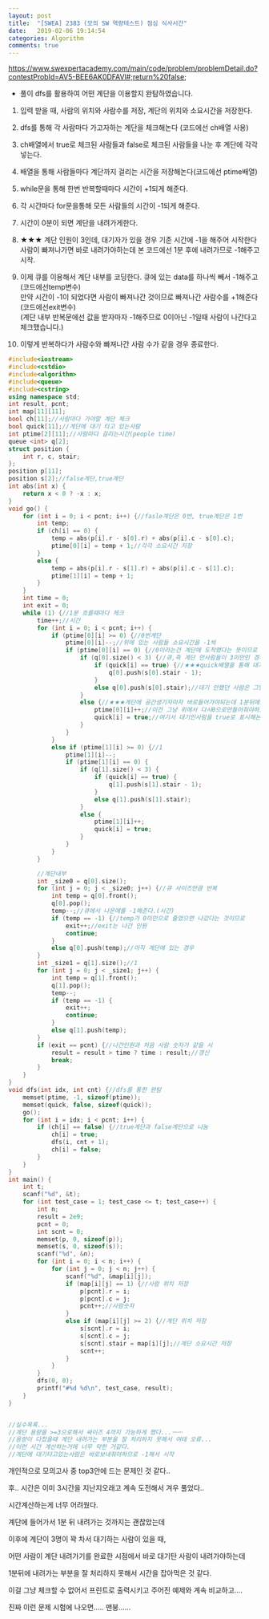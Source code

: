```yaml
---
layout: post
title:  "[SWEA] 2383 (모의 SW 역량테스트) 점심 식사시간"
date:   2019-02-06 19:14:54
categories: Algorithm
comments: true
---
```


https://www.swexpertacademy.com/main/code/problem/problemDetail.do?contestProbId=AV5-BEE6AK0DFAVl#;return%20false;  


- 풀이
dfs를 활용하여 어떤 계단을 이용할지 완탐하였습니다.  

1. 입력 받을 때, 사람의 위치와 사람수를 저장, 계단의 위치와 소요시간을 저장한다.  

2. dfs를 통해 각 사람마다 가고자하는 계단을 체크해논다 (코드에선 ch배열 사용)  

3. ch배열에서 true로 체크된 사람들과 false로 체크된 사람들을 나눈 후 계단에 각각 넣는다.  

4. 배열을 통해 사람들마다 계단까지 걸리는 시간을 저장해논다(코드에선 ptime배열)  

5. while문을 통해 한번 반복할때마다 시간이 +1되게 해준다.  

6. 각 시간마다 for문을통해 모든 사람들의 시간이 -1되게 해준다.  

7. 시간이 0분이 되면 계단을 내려가게한다.  

8. ★★★ 계단 인원이 3인데, 대기자가 있을 경우 기존 시간에 -1을 해주어 시작한다  
   사람이 빠져나가면 바로 내려가야하는데 본 코드에선 1분 후에 내려가므로 -1해주고 시작.  

9. 이제 큐를 이용해서 계단 내부를 코딩한다. 큐에 있는 data를 하나씩 빼서 -1해주고(코드에선temp변수)  
    만약 시간이 -1이 되었다면 사람이 빠져나간 것이므로 빠져나간 사람수를 +1해준다(코드에선exit변수)  
    (계단 내부 반복문에선 값을 받자마자 -1해주므로 0이아닌 -1일때 사람이 나간다고 체크했습니다.)  

10. 이렇게 반복하다가 사람수와 빠져나간 사람 수가 같을 경우 종료한다.  


~~~cpp
#include<iostream>
#include<cstdio>
#include<algorithm>
#include<queue>
#include<cstring>
using namespace std;
int result, pcnt;
int map[11][11];
bool ch[11];//사람마다 가야할 계단 체크
bool quick[11];//계단에 대기 타고 있는사람
int ptime[2][11];//사람마다 걸리는시간(people time)
queue <int> q[2];
struct position {
	int r, c, stair;
};
position p[11];
position s[2];//false계단,true계단
int abs(int x) {
    return x < 0 ? -x : x;
}
void go() {
    for (int i = 0; i < pcnt; i++) {//fasle계단은 0번, true계단은 1번
        int temp;
        if (ch[i] == 0) {
            temp = abs(p[i].r - s[0].r) + abs(p[i].c - s[0].c);
            ptime[0][i] = temp + 1;//각각 소요시간 저장
        }
        else {
            temp = abs(p[i].r - s[1].r) + abs(p[i].c - s[1].c);
            ptime[1][i] = temp + 1;
        }
    }
    int time = 0;
    int exit = 0;
    while (1) {//1분 흐를때마다 체크
        time++;//시간
        for (int i = 0; i < pcnt; i++) {
            if (ptime[0][i] >= 0) {//0번계단
                ptime[0][i]--;//위에 있는 사람들 소요시간을 -1씩
                if (ptime[0][i] == 0) {//0이라는건 계단에 도착했다는 뜻이므로
                    if (q[0].size() < 3) {//큐,즉 계단 안사람들이 3미만인 경우만
                        if (quick[i] == true) {//★★★quick배열을 통해 대기했던 사람은 -1해서 시작
                            q[0].push(s[0].stair - 1);
                        }
                        else q[0].push(s[0].stair);//대기 안했던 사람은 그냥 들어감
                    }
                    else {//★★★계단에 공간생기자마자 바로들어가야되는데 1분뒤에들어가므로
                        ptime[0][i]++;//이건 그냥 위에서 다시0으로만들어줘야하므로
                        quick[i] = true;//여기서 대기인사람을 true로 표시해논다
                    }
                }
            }
            else if (ptime[1][i] >= 0) {//1
                ptime[1][i]--;
                if (ptime[1][i] == 0) {
                    if (q[1].size() < 3) {
                        if (quick[i] == true) {
                            q[1].push(s[1].stair - 1);
                        }
                        else q[1].push(s[1].stair);
                    }
                    else {
                        ptime[1][i]++;
                        quick[i] = true;
                    }
                }
            }
        }

        //계단내부
        int _size0 = q[0].size();
        for (int j = 0; j < _size0; j++) {//큐 사이즈만큼 반복
            int temp = q[0].front();
            q[0].pop();
            temp--;//큐에서 나온애를 -1해준다.(시간)
            if (temp == -1) {//temp가 0미만으로 줄었으면 나갔다는 것이므로
                exit++;//exit는 나간 인원
                continue;
            }
            else q[0].push(temp);//아직 계단에 있는 경우
        }
        int _size1 = q[1].size();//1
        for (int j = 0; j < _size1; j++) {
            int temp = q[1].front();
            q[1].pop();
            temp--;
            if (temp == -1) {
                exit++;
                continue;
            }
            else q[1].push(temp);
        }		
        if (exit == pcnt) {//나간인원과 처음 사람 숫자가 같을 시
            result = result > time ? time : result;//갱신
            break;
        }	
    }
}
void dfs(int idx, int cnt) {//dfs를 통한 완탐
    memset(ptime, -1, sizeof(ptime));
    memset(quick, false, sizeof(quick));
    go();
    for (int i = idx; i < pcnt; i++) {
        if (ch[i] == false) {//true계단과 false계단으로 나눔
            ch[i] = true;
            dfs(i, cnt + 1);
            ch[i] = false;
        }
    }
}
int main() {
    int t;
    scanf("%d", &t);
    for (int test_case = 1; test_case <= t; test_case++) {
        int n;
        result = 2e9;
        pcnt = 0;
        int scnt = 0;
        memset(p, 0, sizeof(p));
        memset(s, 0, sizeof(s));
        scanf("%d", &n);
        for (int i = 0; i < n; i++) {
            for (int j = 0; j < n; j++) {
                scanf("%d", &map[i][j]);
                if (map[i][j] == 1) {//사람 위치 저장
                    p[pcnt].r = i;
                    p[pcnt].c = j;
                    pcnt++;//사람숫자
                }
                else if (map[i][j] >= 2) {//계단 위치 저장
                    s[scnt].r = i;
                    s[scnt].c = j;
                    s[scnt].stair = map[i][j];//계단 소요시간 저장
                    scnt++;
                }
            }
        }
        dfs(0, 0);
        printf("#%d %d\n", test_case, result);
    }
}


//실수목록...
//계단 용량을 >=3으로해서 싸이즈 4까지 가능하게 했다...ㅡㅡ
//용량이 다찼을때 계단 내려가는 부분을 잘 처리하지 못해서 여태 오류...
//이런 시간 계산하는거에 너무 약한 거같다.
//계단에 대기타고있는사람은 바로보내줘야하므로 -1해서 시작
~~~

개인적으로 모의고사 중 top3안에 드는 문제인 것 같다..  

후.. 시간은 이미 3시간을 지난지오래고 계속 도전해서 겨우 풀었다..  

시간계산하는게 너무 어려웠다.  

계단에 들어가서 1분 뒤 내려가는 것까지는 괜찮았는데  

이후에 계단이 3명이 꽉 차서 대기하는 사람이 있을 때,  

어떤 사람이 계단 내려가기를 완료한 시점에서 바로 대기탄 사람이 내려가야하는데  

1분뒤에 내려가는 부분을 잘 처리하지 못해서 시간을 잡아먹은 것 같다.  

이걸 그냥 체크할 수 없어서 프린트로 출력시키고 주어진 예제와 계속 비교하고....  

진짜 이런 문제 시험에 나오면..... 맨붕......  
